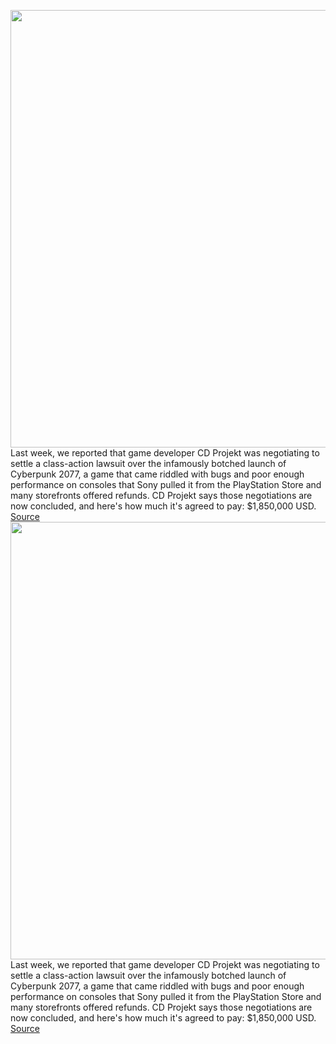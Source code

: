 <img src='https://cdn.vox-cdn.com/thumbor/Lsq_pzwFVKcumFeC3FZgweuwuxA=/0x0:3840x2160/1200x800/filters:focal(2026x705:2640x1319)/cdn.vox-cdn.com/uploads/chorus_image/image/70280254/Cyberpunk2077_No_Future_RGB.0.jpg' width='700px' /><br/>
Last week, we reported that game developer CD Projekt was negotiating to settle a class-action lawsuit over the infamously botched launch of Cyberpunk 2077, a game that came riddled with bugs and poor enough performance on consoles that Sony pulled it from the PlayStation Store and many storefronts offered refunds. CD Projekt says those negotiations are now concluded, and here's how much it's agreed to pay: $1,850,000 USD.
<a href='https://www.theverge.com/2021/12/16/22839181/cyberpunk-2077-cd-projekt-1-85-million-proposed-class-action-settlement'> Source <a/><img src='https://cdn.vox-cdn.com/thumbor/Lsq_pzwFVKcumFeC3FZgweuwuxA=/0x0:3840x2160/1200x800/filters:focal(2026x705:2640x1319)/cdn.vox-cdn.com/uploads/chorus_image/image/70280254/Cyberpunk2077_No_Future_RGB.0.jpg' width='700px' /><br/>
Last week, we reported that game developer CD Projekt was negotiating to settle a class-action lawsuit over the infamously botched launch of Cyberpunk 2077, a game that came riddled with bugs and poor enough performance on consoles that Sony pulled it from the PlayStation Store and many storefronts offered refunds. CD Projekt says those negotiations are now concluded, and here's how much it's agreed to pay: $1,850,000 USD.
<a href='https://www.theverge.com/2021/12/16/22839181/cyberpunk-2077-cd-projekt-1-85-million-proposed-class-action-settlement'> Source <a/>